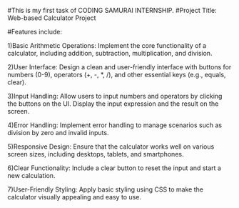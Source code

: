 #This is my first task of CODING SAMURAI INTERNSHIP.
#Project Title: Web-based Calculator Project 

#Features include: 

1)Basic Arithmetic Operations: Implement the core functionality of a calculator, 
including addition, subtraction, multiplication, and division.

2)User Interface: Design a clean and user-friendly interface with buttons for numbers (0-9), operators (+, -, *, /), and other essential keys (e.g., equals, clear). 

3)Input Handling: Allow users to input numbers and operators by clicking the buttons on the UI. Display the input expression and the result on the screen. 

4)Error Handling: Implement error handling to manage scenarios such as division by zero and invalid inputs. 

5)Responsive Design: Ensure that the calculator works well on various screen sizes, including desktops, tablets, and smartphones. 

6)Clear Functionality: Include a clear button to reset the input and start a new calculation. 

7)User-Friendly Styling: Apply basic styling using CSS to make the calculator visually appealing and easy to use.